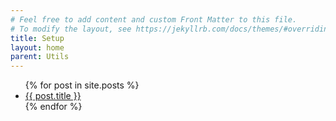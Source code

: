```yaml
---
# Feel free to add content and custom Front Matter to this file.
# To modify the layout, see https://jekyllrb.com/docs/themes/#overriding-theme-defaults
title: Setup
layout: home
parent: Utils
---
```


<ul>
  {% for post in site.posts %}
    <li>
      <a href="{{ post.url }}">{{ post.title }}</a>
    </li>
  {% endfor %}
</ul>